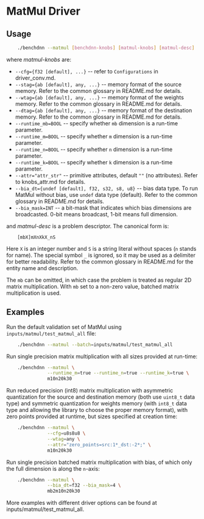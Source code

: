 # MatMul Driver

## Usage
``` sh
    ./benchdnn --matmul [benchdnn-knobs] [matmul-knobs] [matmul-desc] ...
```

where *matmul-knobs* are:

 - `--cfg={f32 [default], ...}` -- refer to ``Configurations`` in
            driver_conv.md.
 - `--stag={ab [default], any, ...}` -- memory format of the source memory.
            Refer to the common glossary in README.md for details.
 - `--wtag={ab [default], any, ...}` -- memory format of the weights memory.
            Refer to the common glossary in README.md for details.
 - `--dtag={ab [default], any, ...}` -- memory format of the destination memory.
            Refer to the common glossary in README.md for details.
 - `--runtime_mb=BOOL` -- specify whether `mb` dimension is a run-time
            parameter.
 - `--runtime_m=BOOL` -- specify whether `m` dimension is a run-time parameter.
 - `--runtime_n=BOOL` -- specify whether `n` dimension is a run-time parameter.
 - `--runtime_k=BOOL` -- specify whether `k` dimension is a run-time parameter.
 - `--attr="attr_str"` -- primitive attributes, default `""` (no attributes).
            Refer to knobs_attr.md for details.
 - `--bia_dt={undef [default], f32, s32, s8, u8}` -- bias data type.
            To run MatMul without bias, use `undef` data type (default).
            Refer to the common glossary in README.md for details.
 - `--bia_mask=INT` -- a bit-mask that indicates which bias dimensions are
            broadcasted. 0-bit means broadcast, 1-bit means full dimension.

and *matmul-desc* is a problem descriptor. The canonical form is:
```
    [mbX]mXnXkX_nS
```
Here `X` is an integer number and `S` is a string literal without spaces (`n`
stands for name). The special symbol `_` is ignored, so it may be used as a
delimiter for better readability. Refer to the common glossary in README.md for
the entity name and description.

The `mb` can be omitted, in which case the problem is treated as regular
2D matrix multiplication. With `mb` set to a non-zero value, batched matrix
multiplication is used.

## Examples

Run the default validation set of MatMul using `inputs/matmul/test_matmul_all`
file:
``` sh
    ./benchdnn --matmul --batch=inputs/matmul/test_matmul_all
```

Run single precision matrix multiplication with all sizes provided at run-time:
``` sh
    ./benchdnn --matmul \
               --runtime_m=true --runtime_n=true --runtime_k=true \
               m10n20k30
```

Run reduced precision (int8) matrix multiplication with asymmetric quantization
for the source and destination memory (both use `uint8_t` data type) and
symmetric quantization for weights memory (with `int8_t` data type and allowing
the library to choose the proper memory format), with zero points provided at
runtime, but sizes specified at creation time:
``` sh
    ./benchdnn --matmul \
               --cfg=u8s8u8 \
               --wtag=any \
               --attr="zero_points=src:1*_dst:-2*;" \
               m10n20k30
```

Run single precision batched matrix multiplication with bias, of which only the
full dimension is along the `n`-axis:
``` sh
    ./benchdnn --matmul \
               --bia_dt=f32 --bia_mask=4 \
               mb2m10n20k30
```

More examples with different driver options can be found at
inputs/matmul/test_matmul_all.

